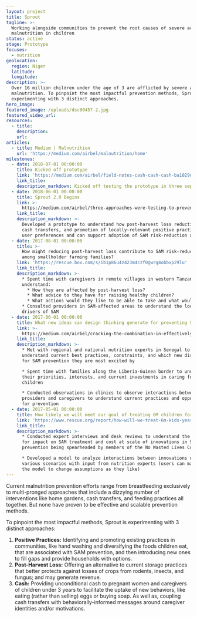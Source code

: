 ```yaml
---
layout: project
title: Sprout
tagline: >-
  Working alongside communities to prevent the root causes of severe acute
  malnutrition in children
status: active
stage: Prototype
focuses:
  - nutrition
geolocation:
  region: Niger
  latitude:
  longitude:
description: >-
  Over 16 million children under the age of 3 are afflicted by severe acute
  malnutrition. To pinpoint the most impactful prevention methods, Sprout is
  experimenting with 3 distinct approaches.
hero_image:
featured_image: /uploads/dsc00457-2.jpg
featured_video_url:
resources:
  - title:
    description:
    url:
articles:
  - title: Medium | Malnutrition
    url: 'https://medium.com/airbel/malnutrition/home'
milestones:
  - date: 2018-07-01 00:00:00
    title: Kicked off prototype
    link: 'https://medium.com/airbel/field-notes-cash-cash-cash-ba1029d22b74'
    link_title:
    description_markdown: Kicked off testing the prototype in three separate villages in Niger.
  - date: 2018-06-01 00:00:00
    title: Sprout 2.0 Begins
    link: >-
      https://medium.com/airbel/three-approaches-were-testing-to-prevent-malnutrition-9f4c73c59b3f
    link_title:
    description_markdown: >-
      Developed a prototype to understand how post-harvest loss reduction, small
      cash transfers, and promotion of locally-relevant positive practices meets
      user preferences and can support adoption of SAM risk-reduction actions.
  - date: 2017-08-01 00:00:00
    title: >-
      How might reducing post-harvest loss contribute to SAM risk-reduction
      among smallholder farming families?
    link: 'https://rescue.box.com/s/ib1p86u4z423m4czf0gwrg4obbxp29lu'
    link_title:
    description_markdown: >-
      * Spent time with caregivers in remote villages in western Tanzania to
      understand:
        * How they are affected by post-harvest loss?
        * What advice to they have for raising healthy children?
        * What actions would they like to be able to take and what would they need to do it?
      * Consulted providers in SAM-affected areas to understand the local
      drivers of SAM
  - date: 2017-06-01 00:00:00
    title: What new ideas can design thinking generate for preventing SAM?
    link: >-
      https://medium.com/airbel/cracking-the-combination-in-effectively-preventing-malnutrition-f7f87dc4d145
    link_title:
    description_markdown: >-
      * Met with regional and national nutrition experts in Senegal to
      understand current best practices, constraints, and which new directions
      for SAM prevention they are most excited by

      * Spent time with families along the Liberia-Guinea border to understand
      their priorities, interests, and current investments in caring for their
      children

      * Conducted observations in clinics to observe interactions between
      providers and caregivers to understand current practices and opportunities
      for prevention
  - date: 2017-05-01 00:00:00
    title: How likely we will meet our goal of treating 6M children for SAM per year?
    link: 'https://www.rescue.org/report/how-will-we-treat-6m-kids-year-sam-2020'
    link_title:
    description_markdown: >-
      * Conducted expert interviews and desk reviews to understand the potential
      for impact on SAM treatment and cost at scale of innovations in SAM
      prevention being spearheaded by members of the No Wasted Lives Coalition

      * Developed a model to analyze interactions between innovations under
      various scenarios with input from nutrition experts (users can manipulate
      the model to change assumptions as they like)
---
```


Current malnutrition prevention efforts range from breastfeeding exclusively to multi-pronged approaches that include a dizzying number of interventions like home gardens, cash transfers, and feeding practices all together. But none have proven to be effective and scalable prevention methods.

To pinpoint the most impactful methods, Sprout is experimenting with 3 distinct approaches:

1. **Positive Practices:** Identifying and promoting existing practices in communities, like hand washing and diversifying the foods children eat, that are associated with SAM prevention, and then introducing new ones to fill gaps and provide households with options.
2. **Post-Harvest Loss:** Offering an alternative to current storage practices that better protects against losses of crops from rodents, insects, and fungus; and may generate revenue.
3. **Cash:** Providing unconditional cash to pregnant women and caregivers of children under 3 years to facilitate the uptake of new behaviors, like eating (rather than selling) eggs or buying soap. As well as, coupling cash transfers with behaviorally-informed messages around caregiver identities and/or motivations.